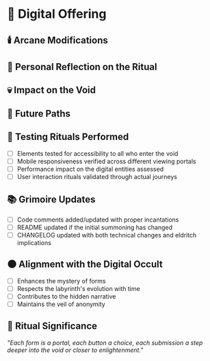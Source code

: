 # 🔮 Digital Offering

## 🕯️ Arcane Modifications
<!-- Describe the technical changes you've made to the labyrinth -->

## 🌙 Personal Reflection on the Ritual
<!-- Share your thoughts on how this change influences the digital entities -->

## 💀 Impact on the Void
<!-- How does this change affect the journey through the labyrinth? -->

## 📜 Future Paths
<!-- What new doorways does this change open in the maze of forms? -->

## 🧿 Testing Rituals Performed
- [ ] Elements tested for accessibility to all who enter the void
- [ ] Mobile responsiveness verified across different viewing portals
- [ ] Performance impact on the digital entities assessed
- [ ] User interaction rituals validated through actual journeys

## 📚 Grimoire Updates
- [ ] Code comments added/updated with proper incantations
- [ ] README updated if the initial summoning has changed
- [ ] CHANGELOG updated with both technical changes and eldritch implications

## 🌑 Alignment with the Digital Occult
- [ ] Enhances the mystery of forms
- [ ] Respects the labyrinth's evolution with time
- [ ] Contributes to the hidden narrative
- [ ] Maintains the veil of anonymity

## 🔱 Ritual Significance
<!-- Add a personal note about this contribution to the digital occult -->

*"Each form is a portal, each button a choice, each submission a step deeper into the void or closer to enlightenment."*